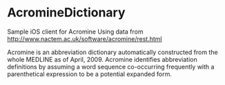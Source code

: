 # AcromineDictionary
Sample iOS client for Acromine
Using data from http://www.nactem.ac.uk/software/acromine/rest.html

Acromine is an abbreviation dictionary automatically constructed from the whole MEDLINE as of April, 2009. Acromine identifies abbreviation definitions by assuming a word sequence co-occurring frequently with a parenthetical expression to be a potential expanded form.
